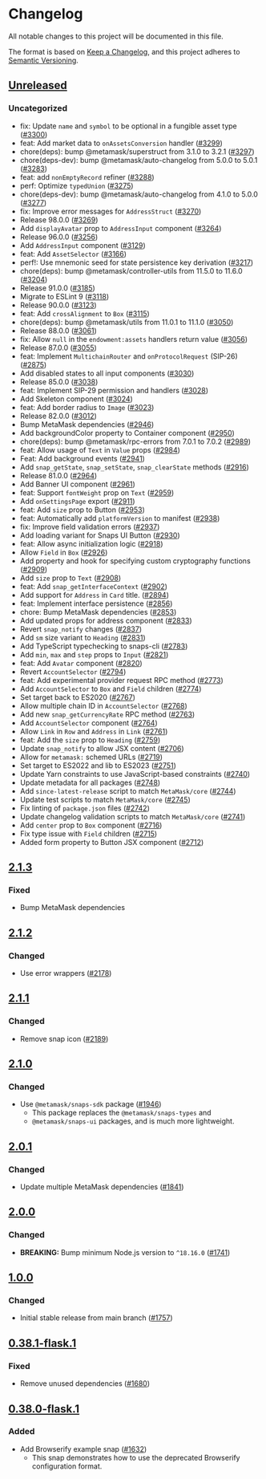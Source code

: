 # Changelog

All notable changes to this project will be documented in this file.

The format is based on [Keep a Changelog](https://keepachangelog.com/en/1.0.0/),
and this project adheres to [Semantic Versioning](https://semver.org/spec/v2.0.0.html).

## [Unreleased]

### Uncategorized

- fix: Update `name` and `symbol` to be optional in a fungible asset type ([#3300](https://github.com/MetaMask/snaps-skunkworks.git/pull/3300))
- feat: Add market data to `onAssetsConversion` handler ([#3299](https://github.com/MetaMask/snaps-skunkworks.git/pull/3299))
- chore(deps): bump @metamask/superstruct from 3.1.0 to 3.2.1 ([#3297](https://github.com/MetaMask/snaps-skunkworks.git/pull/3297))
- chore(deps-dev): bump @metamask/auto-changelog from 5.0.0 to 5.0.1 ([#3283](https://github.com/MetaMask/snaps-skunkworks.git/pull/3283))
- feat: add `nonEmptyRecord` refiner ([#3288](https://github.com/MetaMask/snaps-skunkworks.git/pull/3288))
- perf: Optimize `typedUnion` ([#3275](https://github.com/MetaMask/snaps-skunkworks.git/pull/3275))
- chore(deps-dev): bump @metamask/auto-changelog from 4.1.0 to 5.0.0 ([#3277](https://github.com/MetaMask/snaps-skunkworks.git/pull/3277))
- fix: Improve error messages for `AddressStruct` ([#3270](https://github.com/MetaMask/snaps-skunkworks.git/pull/3270))
- Release 98.0.0 ([#3269](https://github.com/MetaMask/snaps-skunkworks.git/pull/3269))
- Add `displayAvatar` prop to `AddressInput` component ([#3264](https://github.com/MetaMask/snaps-skunkworks.git/pull/3264))
- Release 96.0.0 ([#3256](https://github.com/MetaMask/snaps-skunkworks.git/pull/3256))
- Add `AddressInput` component ([#3129](https://github.com/MetaMask/snaps-skunkworks.git/pull/3129))
- feat: Add `AssetSelector` ([#3166](https://github.com/MetaMask/snaps-skunkworks.git/pull/3166))
- perf!: Use mnemonic seed for state persistence key derivation ([#3217](https://github.com/MetaMask/snaps-skunkworks.git/pull/3217))
- chore(deps): bump @metamask/controller-utils from 11.5.0 to 11.6.0 ([#3204](https://github.com/MetaMask/snaps-skunkworks.git/pull/3204))
- Release 91.0.0 ([#3185](https://github.com/MetaMask/snaps-skunkworks.git/pull/3185))
- Migrate to ESLint 9 ([#3118](https://github.com/MetaMask/snaps-skunkworks.git/pull/3118))
- Release 90.0.0 ([#3123](https://github.com/MetaMask/snaps-skunkworks.git/pull/3123))
- feat: Add `crossAlignment` to `Box` ([#3115](https://github.com/MetaMask/snaps-skunkworks.git/pull/3115))
- chore(deps): bump @metamask/utils from 11.0.1 to 11.1.0 ([#3050](https://github.com/MetaMask/snaps-skunkworks.git/pull/3050))
- Release 88.0.0 ([#3061](https://github.com/MetaMask/snaps-skunkworks.git/pull/3061))
- fix: Allow `null` in the `endowment:assets` handlers return value ([#3056](https://github.com/MetaMask/snaps-skunkworks.git/pull/3056))
- Release 87.0.0 ([#3055](https://github.com/MetaMask/snaps-skunkworks.git/pull/3055))
- feat: Implement `MultichainRouter` and `onProtocolRequest` (SIP-26) ([#2875](https://github.com/MetaMask/snaps-skunkworks.git/pull/2875))
- Add disabled states to all input components ([#3030](https://github.com/MetaMask/snaps-skunkworks.git/pull/3030))
- Release 85.0.0 ([#3038](https://github.com/MetaMask/snaps-skunkworks.git/pull/3038))
- feat: Implement SIP-29 permission and handlers ([#3028](https://github.com/MetaMask/snaps-skunkworks.git/pull/3028))
- Add Skeleton component ([#3024](https://github.com/MetaMask/snaps-skunkworks.git/pull/3024))
- feat: Add border radius to `Image` ([#3023](https://github.com/MetaMask/snaps-skunkworks.git/pull/3023))
- Release 82.0.0 ([#3012](https://github.com/MetaMask/snaps-skunkworks.git/pull/3012))
- Bump MetaMask dependencies ([#2946](https://github.com/MetaMask/snaps-skunkworks.git/pull/2946))
- Add backgroundColor property to Container component ([#2950](https://github.com/MetaMask/snaps-skunkworks.git/pull/2950))
- chore(deps): bump @metamask/rpc-errors from 7.0.1 to 7.0.2 ([#2989](https://github.com/MetaMask/snaps-skunkworks.git/pull/2989))
- feat: Allow usage of `Text` in `Value` props ([#2984](https://github.com/MetaMask/snaps-skunkworks.git/pull/2984))
- Feat: Add background events ([#2941](https://github.com/MetaMask/snaps-skunkworks.git/pull/2941))
- Add `snap_getState`, `snap_setState`, `snap_clearState` methods ([#2916](https://github.com/MetaMask/snaps-skunkworks.git/pull/2916))
- Release 81.0.0 ([#2964](https://github.com/MetaMask/snaps-skunkworks.git/pull/2964))
- Add Banner UI component ([#2961](https://github.com/MetaMask/snaps-skunkworks.git/pull/2961))
- feat: Support `fontWeight` prop on `Text` ([#2959](https://github.com/MetaMask/snaps-skunkworks.git/pull/2959))
- Add `onSettingsPage` export ([#2911](https://github.com/MetaMask/snaps-skunkworks.git/pull/2911))
- feat: Add `size` prop to Button ([#2953](https://github.com/MetaMask/snaps-skunkworks.git/pull/2953))
- feat: Automatically add `platformVersion` to manifest ([#2938](https://github.com/MetaMask/snaps-skunkworks.git/pull/2938))
- fix: Improve field validation errors ([#2937](https://github.com/MetaMask/snaps-skunkworks.git/pull/2937))
- Add loading variant for Snaps UI Button ([#2930](https://github.com/MetaMask/snaps-skunkworks.git/pull/2930))
- feat: Allow async initialization logic ([#2918](https://github.com/MetaMask/snaps-skunkworks.git/pull/2918))
- Allow `Field` in `Box` ([#2926](https://github.com/MetaMask/snaps-skunkworks.git/pull/2926))
- Add property and hook for specifying custom cryptography functions ([#2909](https://github.com/MetaMask/snaps-skunkworks.git/pull/2909))
- Add `size` prop to `Text` ([#2908](https://github.com/MetaMask/snaps-skunkworks.git/pull/2908))
- feat: Add `snap_getInterfaceContext` ([#2902](https://github.com/MetaMask/snaps-skunkworks.git/pull/2902))
- Add support for `Address` in `Card` title. ([#2894](https://github.com/MetaMask/snaps-skunkworks.git/pull/2894))
- feat: Implement interface persistence ([#2856](https://github.com/MetaMask/snaps-skunkworks.git/pull/2856))
- chore: Bump MetaMask dependencies ([#2853](https://github.com/MetaMask/snaps-skunkworks.git/pull/2853))
- Add updated props for address component ([#2833](https://github.com/MetaMask/snaps-skunkworks.git/pull/2833))
- Revert `snap_notify` changes ([#2837](https://github.com/MetaMask/snaps-skunkworks.git/pull/2837))
- Add `sm` size variant to `Heading` ([#2831](https://github.com/MetaMask/snaps-skunkworks.git/pull/2831))
- Add TypeScript typechecking to snaps-cli ([#2783](https://github.com/MetaMask/snaps-skunkworks.git/pull/2783))
- Add `min`, `max` and `step` props to `Input` ([#2821](https://github.com/MetaMask/snaps-skunkworks.git/pull/2821))
- feat: Add `Avatar` component ([#2820](https://github.com/MetaMask/snaps-skunkworks.git/pull/2820))
- Revert `AccountSelector` ([#2794](https://github.com/MetaMask/snaps-skunkworks.git/pull/2794))
- feat: Add experimental provider request RPC method ([#2773](https://github.com/MetaMask/snaps-skunkworks.git/pull/2773))
- Add `AccountSelector` to `Box` and `Field` children ([#2774](https://github.com/MetaMask/snaps-skunkworks.git/pull/2774))
- Set target back to ES2020 ([#2767](https://github.com/MetaMask/snaps-skunkworks.git/pull/2767))
- Allow multiple chain ID in `AccountSelector` ([#2768](https://github.com/MetaMask/snaps-skunkworks.git/pull/2768))
- Add new `snap_getCurrencyRate` RPC method ([#2763](https://github.com/MetaMask/snaps-skunkworks.git/pull/2763))
- Add `AccountSelector` component ([#2764](https://github.com/MetaMask/snaps-skunkworks.git/pull/2764))
- Allow `Link` in `Row` and `Address` in `Link` ([#2761](https://github.com/MetaMask/snaps-skunkworks.git/pull/2761))
- feat: Add the `size` prop to `Heading` ([#2759](https://github.com/MetaMask/snaps-skunkworks.git/pull/2759))
- Update `snap_notify` to allow JSX content ([#2706](https://github.com/MetaMask/snaps-skunkworks.git/pull/2706))
- Allow for `metamask:` schemed URLs ([#2719](https://github.com/MetaMask/snaps-skunkworks.git/pull/2719))
- Set target to ES2022 and lib to ES2023 ([#2751](https://github.com/MetaMask/snaps-skunkworks.git/pull/2751))
- Update Yarn constraints to use JavaScript-based constraints ([#2740](https://github.com/MetaMask/snaps-skunkworks.git/pull/2740))
- Update metadata for all packages ([#2748](https://github.com/MetaMask/snaps-skunkworks.git/pull/2748))
- Add `since-latest-release` script to match `MetaMask/core` ([#2744](https://github.com/MetaMask/snaps-skunkworks.git/pull/2744))
- Update test scripts to match `MetaMask/core` ([#2745](https://github.com/MetaMask/snaps-skunkworks.git/pull/2745))
- Fix linting of `package.json` files ([#2742](https://github.com/MetaMask/snaps-skunkworks.git/pull/2742))
- Update changelog validation scripts to match `MetaMask/core` ([#2741](https://github.com/MetaMask/snaps-skunkworks.git/pull/2741))
- Add `center` prop to `Box` component ([#2716](https://github.com/MetaMask/snaps-skunkworks.git/pull/2716))
- Fix type issue with `Field` children ([#2715](https://github.com/MetaMask/snaps-skunkworks.git/pull/2715))
- Added form property to Button JSX component ([#2712](https://github.com/MetaMask/snaps-skunkworks.git/pull/2712))

## [2.1.3]

### Fixed

- Bump MetaMask dependencies

## [2.1.2]

### Changed

- Use error wrappers ([#2178](https://github.com/MetaMask/snaps/pull/2178))

## [2.1.1]

### Changed

- Remove snap icon ([#2189](https://github.com/MetaMask/snaps/pull/2189))

## [2.1.0]

### Changed

- Use `@metamask/snaps-sdk` package ([#1946](https://github.com/MetaMask/snaps/pull/1946))
  - This package replaces the `@metamask/snaps-types` and
  - `@metamask/snaps-ui` packages, and is much more lightweight.

## [2.0.1]

### Changed

- Update multiple MetaMask dependencies ([#1841](https://github.com/MetaMask/snaps/pull/1841))

## [2.0.0]

### Changed

- **BREAKING:** Bump minimum Node.js version to `^18.16.0` ([#1741](https://github.com/MetaMask/snaps/pull/1741))

## [1.0.0]

### Changed

- Initial stable release from main branch ([#1757](https://github.com/MetaMask/snaps/pull/1757))

## [0.38.1-flask.1]

### Fixed

- Remove unused dependencies ([#1680](https://github.com/MetaMask/snaps/pull/1680))

## [0.38.0-flask.1]

### Added

- Add Browserify example snap ([#1632](https://github.com/MetaMask/snaps/pull/1632))
  - This snap demonstrates how to use the deprecated Browserify configuration format.

[Unreleased]: https://github.com/MetaMask/snaps-skunkworks.git/compare/@metamask/browserify-example-snap@2.1.3...HEAD
[2.1.3]: https://github.com/MetaMask/snaps-skunkworks.git/compare/@metamask/browserify-example-snap@2.1.2...@metamask/browserify-example-snap@2.1.3
[2.1.2]: https://github.com/MetaMask/snaps-skunkworks.git/compare/@metamask/browserify-example-snap@2.1.1...@metamask/browserify-example-snap@2.1.2
[2.1.1]: https://github.com/MetaMask/snaps-skunkworks.git/compare/@metamask/browserify-example-snap@2.1.0...@metamask/browserify-example-snap@2.1.1
[2.1.0]: https://github.com/MetaMask/snaps-skunkworks.git/compare/@metamask/browserify-example-snap@2.0.1...@metamask/browserify-example-snap@2.1.0
[2.0.1]: https://github.com/MetaMask/snaps-skunkworks.git/compare/@metamask/browserify-example-snap@2.0.0...@metamask/browserify-example-snap@2.0.1
[2.0.0]: https://github.com/MetaMask/snaps-skunkworks.git/compare/@metamask/browserify-example-snap@1.0.0...@metamask/browserify-example-snap@2.0.0
[1.0.0]: https://github.com/MetaMask/snaps-skunkworks.git/compare/@metamask/browserify-example-snap@0.38.1-flask.1...@metamask/browserify-example-snap@1.0.0
[0.38.1-flask.1]: https://github.com/MetaMask/snaps-skunkworks.git/compare/@metamask/browserify-example-snap@0.38.0-flask.1...@metamask/browserify-example-snap@0.38.1-flask.1
[0.38.0-flask.1]: https://github.com/MetaMask/snaps-skunkworks.git/releases/tag/@metamask/browserify-example-snap@0.38.0-flask.1
